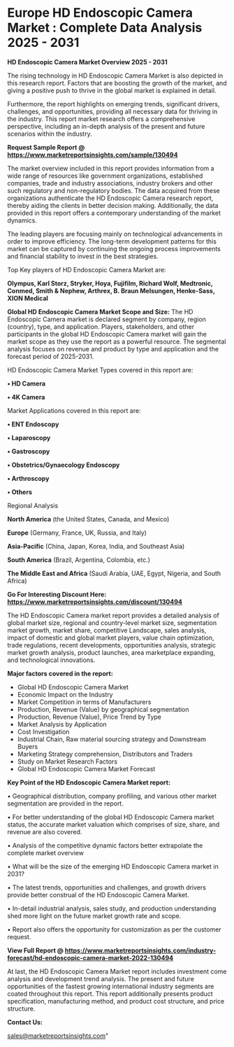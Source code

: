 # Europe HD Endoscopic Camera Market : Complete Data Analysis 2025 - 2031

<Strong> HD Endoscopic Camera Market Overview 2025 - 2031</strong>

The rising technology in HD Endoscopic Camera Market is also depicted in this research report. Factors that are boosting the growth of the market, and giving a positive push to thrive in the global market is explained in detail.

Furthermore, the report highlights on emerging trends, significant drivers, challenges, and opportunities, providing all necessary data for thriving in the industry. This report market research offers a comprehensive perspective, including an in-depth analysis of the present and future scenarios within the industry.

<strong>Request Sample Report @ <a href=https://www.marketreportsinsights.com/sample/130494>https://www.marketreportsinsights.com/sample/130494</a></strong>

The market overview included in this report provides information from a wide range of resources like government organizations, established companies, trade and industry associations, industry brokers and other such regulatory and non-regulatory bodies. The data acquired from these organizations authenticate the HD Endoscopic Camera research report, thereby aiding the clients in better decision making. Additionally, the data provided in this report offers a contemporary understanding of the market dynamics.

The leading players are focusing mainly on technological advancements in order to improve efficiency. The long-term development patterns for this market can be captured by continuing the ongoing process improvements and financial stability to invest in the best strategies.

Top Key players of HD Endoscopic Camera Market are:

<strong>Olympus, Karl Storz, Stryker, Hoya, Fujifilm, Richard Wolf, Medtronic, Conmed, Smith & Nephew, Arthrex, B. Braun Melsungen, Henke-Sass, XION Medical</strong>

<strong><b>Global HD Endoscopic Camera Market Scope and Size:</b></strong>
The HD Endoscopic Camera market is declared segment by company, region (country), type, and application. Players, stakeholders, and other participants in the global HD Endoscopic Camera market will gain the market scope as they use the report as a powerful resource. The segmental analysis focuses on revenue and product by type and application and the forecast period of 2025-2031.

HD Endoscopic Camera Market Types covered in this report are:

<strong>• HD Camera

• 4K Camera</strong>

Market Applications covered in this report are:

<strong>• ENT Endoscopy

• Laparoscopy

• Gastroscopy

• Obstetrics/Gynaecology Endoscopy

• Arthroscopy

• Others</strong> 

Regional Analysis

<strong>North America</strong> (the United States, Canada, and Mexico)

<strong>Europe</strong> (Germany, France, UK, Russia, and Italy)

<strong>Asia-Pacific</strong> (China, Japan, Korea, India, and Southeast Asia)

<strong>South America</strong> (Brazil, Argentina, Colombia, etc.)

<strong>The Middle East and Africa</strong> (Saudi Arabia, UAE, Egypt, Nigeria, and South Africa)

<strong>Go For Interesting Discount Here: <a href=https://www.marketreportsinsights.com/discount/130494>https://www.marketreportsinsights.com/discount/130494</a></strong>

The HD Endoscopic Camera market report provides a detailed analysis of global market size, regional and country-level market size, segmentation market growth, market share, competitive Landscape, sales analysis, impact of domestic and global market players, value chain optimization, trade regulations, recent developments, opportunities analysis, strategic market growth analysis, product launches, area marketplace expanding, and technological innovations.

<strong><b>Major factors covered in the report:</b></strong>
<ul>
  <li>Global HD Endoscopic Camera Market </li>
  <li>Economic Impact on the Industry</li>
  <li>Market Competition in terms of Manufacturers</li>
  <li>Production, Revenue (Value) by geographical segmentation</li>
  <li>Production, Revenue (Value), Price Trend by Type</li>
  <li>Market Analysis by Application</li>
  <li>Cost Investigation</li>
  <li>Industrial Chain, Raw material sourcing strategy and Downstream Buyers</li>
  <li>Marketing Strategy comprehension, Distributors and Traders</li>
  <li>Study on Market Research Factors</li>
  <li>Global HD Endoscopic Camera Market Forecast</li>
</ul>

<strong><b>Key Point of the HD Endoscopic Camera Market report:</b></strong>

• Geographical distribution, company profiling, and various other market segmentation are provided in the report.

• For better understanding of the global HD Endoscopic Camera market status, the accurate market valuation which comprises of size, share, and revenue are also covered.

• Analysis of the competitive dynamic factors better extrapolate the complete market overview

• What will be the size of the emerging HD Endoscopic Camera market in 2031?

• The latest trends, opportunities and challenges, and growth drivers provide better construal of the HD Endoscopic Camera Market.

• In-detail industrial analysis, sales study, and production understanding shed more light on the future market growth rate and scope.

• Report also offers the opportunity for customization as per the customer request.

<strong><b>View Full Report @ <a href=https://www.marketreportsinsights.com/industry-forecast/hd-endoscopic-camera-market-2022-130494>https://www.marketreportsinsights.com/industry-forecast/hd-endoscopic-camera-market-2022-130494</a></b></strong>


At last, the HD Endoscopic Camera Market report includes investment come analysis and development trend analysis. The present and future opportunities of the fastest growing international industry segments are coated throughout this report. This report additionally presents product specification, manufacturing method, and product cost structure, and price structure.

<strong>Contact Us:</strong>

sales@marketreportsinsights.com"
